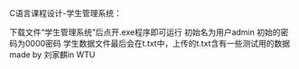 C语言课程设计-学生管理系统：

下载文件“学生管理系统”后点开.exe程序即可运行
初始名为用户admin
初始的密码为0000密码
学生数据文件最后会在t.txt中，上传的t.txt含有一些测试用的数据 
made by 刘家麒in WTU
